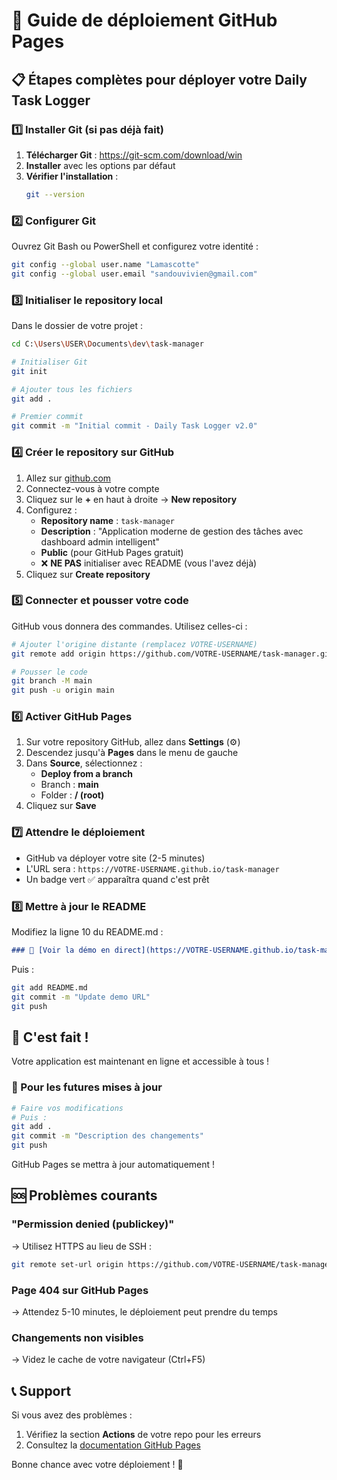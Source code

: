 # 🚀 Guide de déploiement GitHub Pages

## 📋 Étapes complètes pour déployer votre Daily Task Logger

### 1️⃣ Installer Git (si pas déjà fait)

1. **Télécharger Git** : https://git-scm.com/download/win
2. **Installer** avec les options par défaut
3. **Vérifier l'installation** :
   ```bash
   git --version
   ```

### 2️⃣ Configurer Git

Ouvrez Git Bash ou PowerShell et configurez votre identité :

```bash
git config --global user.name "Lamascotte"
git config --global user.email "sandouvivien@gmail.com"
```

### 3️⃣ Initialiser le repository local

Dans le dossier de votre projet :

```bash
cd C:\Users\USER\Documents\dev\task-manager

# Initialiser Git
git init

# Ajouter tous les fichiers
git add .

# Premier commit
git commit -m "Initial commit - Daily Task Logger v2.0"
```

### 4️⃣ Créer le repository sur GitHub

1. Allez sur [github.com](https://github.com)
2. Connectez-vous à votre compte
3. Cliquez sur le **+** en haut à droite → **New repository**
4. Configurez :
   - **Repository name** : `task-manager`
   - **Description** : "Application moderne de gestion des tâches avec dashboard admin intelligent"
   - **Public** (pour GitHub Pages gratuit)
   - ❌ **NE PAS** initialiser avec README (vous l'avez déjà)
5. Cliquez sur **Create repository**

### 5️⃣ Connecter et pousser votre code

GitHub vous donnera des commandes. Utilisez celles-ci :

```bash
# Ajouter l'origine distante (remplacez VOTRE-USERNAME)
git remote add origin https://github.com/VOTRE-USERNAME/task-manager.git

# Pousser le code
git branch -M main
git push -u origin main
```

### 6️⃣ Activer GitHub Pages

1. Sur votre repository GitHub, allez dans **Settings** (⚙️)
2. Descendez jusqu'à **Pages** dans le menu de gauche
3. Dans **Source**, sélectionnez :
   - **Deploy from a branch**
   - Branch : **main**
   - Folder : **/ (root)**
4. Cliquez sur **Save**

### 7️⃣ Attendre le déploiement

- GitHub va déployer votre site (2-5 minutes)
- L'URL sera : `https://VOTRE-USERNAME.github.io/task-manager`
- Un badge vert ✅ apparaîtra quand c'est prêt

### 8️⃣ Mettre à jour le README

Modifiez la ligne 10 du README.md :
```markdown
### 🚀 [Voir la démo en direct](https://VOTRE-USERNAME.github.io/task-manager)
```

Puis :
```bash
git add README.md
git commit -m "Update demo URL"
git push
```

## 🎉 C'est fait !

Votre application est maintenant en ligne et accessible à tous !

### 🔄 Pour les futures mises à jour

```bash
# Faire vos modifications
# Puis :
git add .
git commit -m "Description des changements"
git push
```

GitHub Pages se mettra à jour automatiquement !

## 🆘 Problèmes courants

### "Permission denied (publickey)"
→ Utilisez HTTPS au lieu de SSH :
```bash
git remote set-url origin https://github.com/VOTRE-USERNAME/task-manager.git
```

### Page 404 sur GitHub Pages
→ Attendez 5-10 minutes, le déploiement peut prendre du temps

### Changements non visibles
→ Videz le cache de votre navigateur (Ctrl+F5)

## 📞 Support

Si vous avez des problèmes :
1. Vérifiez la section **Actions** de votre repo pour les erreurs
2. Consultez la [documentation GitHub Pages](https://docs.github.com/en/pages)

Bonne chance avec votre déploiement ! 🚀